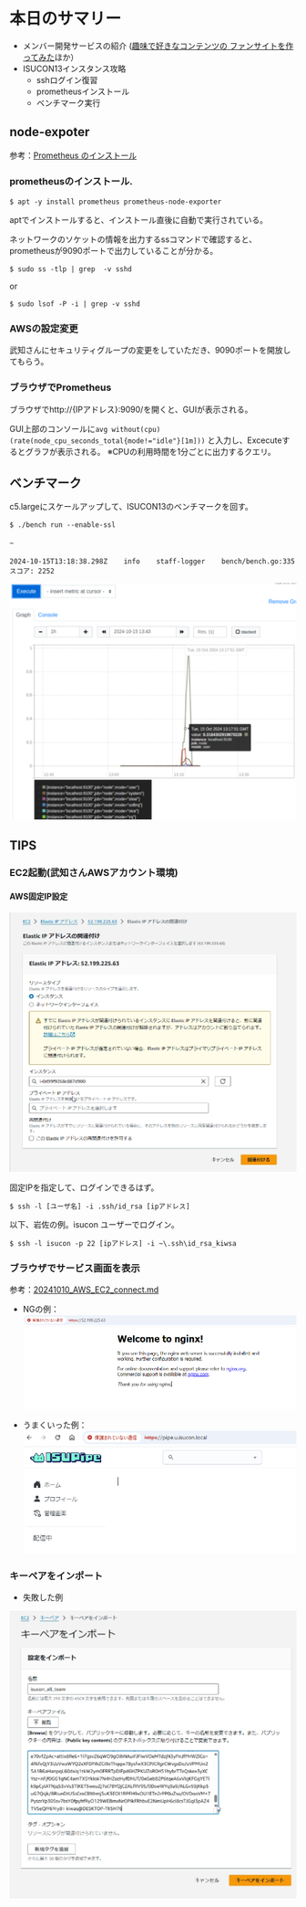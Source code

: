 # 本日のサマリー
- メンバー開発サービスの紹介 ([趣味で好きなコンテンツの
ファンサイトを作ってみた](https://docs.google.com/presentation/d/1PRcMM9bblZEERaMhx81e_IwvIQUoJmwU_s_6ngyPNpo/edit#slide=id.g30ae53d3446_0_1075)ほか）
- ISUCON13インスタンス攻略
  - sshログイン復習
  - prometheusインストール
  - ベンチマーク実行 

## node-expoter 
参考：[Prometheus のインストール](https://github.com/ChallengeClub/isucon_tips/blob/main/2023/20230921_node-exporter.md)

### prometheusのインストール.
```
$ apt -y install prometheus prometheus-node-exporter
```
aptでインストールすると、インストール直後に自動で実行されている。

ネットワークのソケットの情報を出力するssコマンドで確認すると、prometheusが9090ポートで出力していることが分かる。
```
$ sudo ss -tlp | grep  -v sshd
```
or
```
$ sudo lsof -P -i | grep -v sshd
```

###  AWSの設定変更
武知さんにセキュリティグループの変更をしていただき、9090ポートを開放してもらう。

### ブラウザでPrometheus

ブラウザでhttp://{IPアドレス}:9090/を開くと、GUIが表示される。

GUI上部のコンソールに`avg without(cpu) (rate(node_cpu_seconds_total{mode!="idle"}[1m]))` と入力し、Excecuteするとグラフが表示される。 ※CPUの利用時間を1分ごとに出力するクエリ。

## ベンチマーク
c5.largeにスケールアップして、ISUCON13のベンチマークを回す。

```
$ ./bench run --enable-ssl

~ 

2024-10-15T13:18:38.298Z    info    staff-logger    bench/bench.go:335    スコア: 2252
```

![alt text](images\2024-10-15_prometheus.png)

## TIPS
### EC2起動(武知さんAWSアカウント環境)
#### AWS固定IP設定
![alt text](images\2024-10-15_AWSelasticIP.png)

固定IPを指定して、ログインできるはず。

```
$ ssh -l [ユーザ名] -i .ssh/id_rsa [ipアドレス]
```
以下、岩佐の例。isucon ユーザーでログイン。

```
$ ssh -l isucon -p 22 [ipアドレス] -i ~\.ssh\id_rsa_kiwsa
```

### ブラウザでサービス画面を表示
参考：[20241010_AWS_EC2_connect.md](https://github.com/ChallengeClub/isucon_tips/blob/main/2024/20241010_AWS_EC2_connect.md)

- NGの例：
![alt text](images\2024-10-15_isupipe_access_NG.png)

- うまくいった例：
![alt text](images\2024-10-15_isupipe_access_OK.png)

### キーペアをインポート

- 失敗した例

![alt text](images\2024-10-15_AWSkeypair.png)
